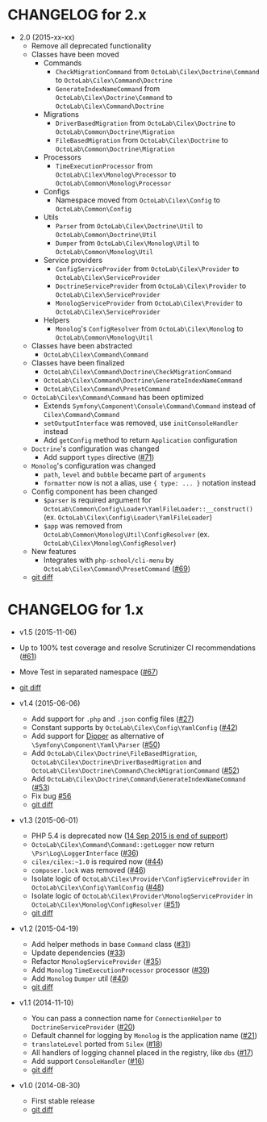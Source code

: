 CHANGELOG for 2.x
=================

* 2.0 (2015-xx-xx)
  * Remove all deprecated functionality
  * Classes have been moved
    * Commands
      * `CheckMigrationCommand` from `OctoLab\Cilex\Doctrine\Command` to `OctoLab\Cilex\Command\Doctrine`
      * `GenerateIndexNameCommand` from `OctoLab\Cilex\Doctrine\Command` to `OctoLab\Cilex\Command\Doctrine`
    * Migrations
      * `DriverBasedMigration` from `OctoLab\Cilex\Doctrine` to `OctoLab\Common\Doctrine\Migration`
      * `FileBasedMigration` from `OctoLab\Cilex\Doctrine` to `OctoLab\Common\Doctrine\Migration`
    * Processors
      * `TimeExecutionProcessor` from `OctoLab\Cilex\Monolog\Processor` to `OctoLab\Common\Monolog\Processor`
    * Configs
      * Namespace moved from `OctoLab\Cilex\Config` to `OctoLab\Common\Config`
    * Utils
      * `Parser` from `OctoLab\Cilex\Doctrine\Util` to `OctoLab\Common\Doctrine\Util`
      * `Dumper` from `OctoLab\Cilex\Monolog\Util` to `OctoLab\Common\Monolog\Util`
    * Service providers
      * `ConfigServiceProvider` from `OctoLab\Cilex\Provider` to `OctoLab\Cilex\ServiceProvider`
      * `DoctrineServiceProvider` from `OctoLab\Cilex\Provider` to `OctoLab\Cilex\ServiceProvider`
      * `MonologServiceProvider` from `OctoLab\Cilex\Provider` to `OctoLab\Cilex\ServiceProvider`
    * Helpers
      * `Monolog`'s `ConfigResolver` from `OctoLab\Cilex\Monolog` to `OctoLab\Common\Monolog\Util`
  * Classes have been abstracted
    * `OctoLab\Cilex\Command\Command`
  * Classes have been finalized
    * `OctoLab\Cilex\Command\Doctrine\CheckMigrationCommand`
    * `OctoLab\Cilex\Command\Doctrine\GenerateIndexNameCommand`
    * `OctoLab\Cilex\Command\PresetCommand`
  * `OctoLab\Cilex\Command\Command` has been optimized
    * Extends `Symfony\Component\Console\Command\Command` instead of `Cilex\Command\Command`
    * `setOutputInterface` was removed, use `initConsoleHandler` instead
    * Add `getConfig` method to return `Application` configuration
  * `Doctrine`'s configuration was changed
    * Add support `types` directive ([#71](../../issues/71))
  * `Monolog`'s configuration was changed
    * `path`, `level` and `bubble` became part of `arguments`
    * `formatter` now is not a alias, use `{ type: ... }` notation instead
  * Config component has been changed
    * `$parser` is required argument for `OctoLab\Common\Config\Loader\YamlFileLoader::__construct()`
    (ex. `OctoLab\Cilex\Config\Loader\YamlFileLoader`)
    * `$app` was removed from `OctoLab\Common\Monolog\Util\ConfigResolver`
    (ex. `OctoLab\Cilex\Monolog\ConfigResolver`)
  * New features
    * Integrates with `php-school/cli-menu` by `OctoLab\Cilex\Command\PresetCommand` ([#69](../../issues/69))
  * [git diff](../../compare/1.x...master)

CHANGELOG for 1.x
=================

* v1.5 (2015-11-06)

 * Up to 100% test coverage and resolve Scrutinizer CI recommendations ([#61](../../issues/61))
 * Move Test in separated namespace ([#67](../../issue/67))
 * [git diff](../../compare/v1.4.3...v1.5.1)

* v1.4 (2015-06-06)

  * Add support for `.php` and `.json` config files ([#27](../../issues/27))
  * Constant supports by `OctoLab\Cilex\Config\YamlConfig` ([#42](../../issues/42))
  * Add support for [Dipper](https://github.com/secondparty/dipper) as alternative of `\Symfony\Component\Yaml\Parser`
  ([#50](../../issues/50))
  * Add `OctoLab\Cilex\Doctrine\FileBasedMigration`, `OctoLab\Cilex\Doctrine\DriverBasedMigration` and
  `OctoLab\Cilex\Doctrine\Command\CheckMigrationCommand` ([#52](../../issues/52))
  * Add `OctoLab\Cilex\Doctrine\Command\GenerateIndexNameCommand` ([#53](../../issues/53))
  * Fix bug [#56](../../issues/56)
  * [git diff](../../compare/v1.3.2...v1.4.3)

* v1.3 (2015-06-01)

  * PHP 5.4 is deprecated now ([14 Sep 2015 is end of support](http://php.net/supported-versions.php))
  * `OctoLab\Cilex\Command\Command::getLogger` now return `\Psr\Log\LoggerInterface` ([#36](../../issues/36))
  * `cilex/cilex:~1.0` is required now ([#44](../../issues/44))
  * `composer.lock` was removed ([#46](../../issues/46))
  * Isolate logic of `OctoLab\Cilex\Provider\ConfigServiceProvider` in `OctoLab\Cilex\Config\YamlConfig`
  ([#48](../../issues/48))
  * Isolate logic of `OctoLab\Cilex\Provider\MonologServiceProvider` in `OctoLab\Cilex\Monolog\ConfigResolver`
  ([#51](../../issues/51))
  * [git diff](../../compare/v1.2.3...v1.3.2)

* v1.2 (2015-04-19)

  * Add helper methods in base `Command` class ([#31](../../issues/31))
  * Update dependencies ([#33](../../issues/33))
  * Refactor `MonologServiceProvider` ([#35](../../issues/35))
  * Add `Monolog` `TimeExecutionProcessor` processor ([#39](../../issues/39))
  * Add `Monolog` `Dumper` util ([#40](../../issues/40))
  * [git diff](../../compare/v1.1.4...v1.2.3)

* v1.1 (2014-11-10)

  * You can pass a connection name for `ConnectionHelper` to `DoctrineServiceProvider` ([#20](../../issues/20))
  * Default channel for logging by `Monolog` is the application name ([#21](../../issues/21))
  * `translateLevel` ported from `Silex` ([#18](../../issues/18))
  * All handlers of logging channel placed in the registry, like `dbs` ([#17](../../issues/17))
  * Add support `ConsoleHandler` ([#16](../../issues/16))
  * [git diff](../../compare/v1.0.1...v1.1.4)

* v1.0 (2014-08-30)

  * First stable release
  * [git diff](../../compare/v0.6...v1.0.1)

